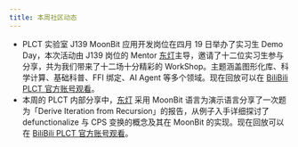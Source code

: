 ```yaml
---
title: 本周社区动态
---
```


- PLCT 实验室 J139 MoonBit 应用开发岗位在四月 19 日举办了实习生 Demo Day，本次活动由 J139 岗位的 Mentor [东灯](https://github.com/Lampese)主导，邀请了十二位实习生参与分享，共为我们带来了十二场十分精彩的 WorkShop。主题涵盖图形化库、科学计算、基础科普、FFI 绑定、AI Agent 等多个领域。现在回放可以在 [BiliBili PLCT 官方账号观看](https://space.bilibili.com/3546645654407506/lists/5283770)。
- 本周的 PLCT 内部分享中，[东灯](https://github.com/Lampese) 采用 MoonBit 语言为演示语言分享了一次题为「Derive Iteration from Recursion」的报告，从例子入手详细探讨了 defunctionalize 与 CPS 变换的概念及其在 MoonBit 的实现。现在回放可以在 [BiliBili PLCT 官方账号观看](https://www.bilibili.com/video/BV1siLbzLEVA)。

